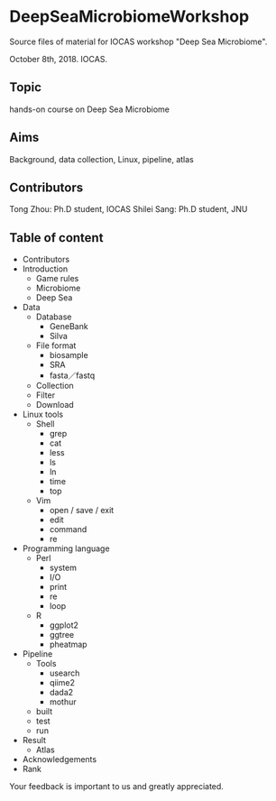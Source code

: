 # DeepSeaMicrobiomeWorkshop

Source files of material for IOCAS workshop "Deep Sea Microbiome".

October 8th, 2018. IOCAS.


## Topic

hands-on course on Deep Sea Microbiome


## Aims

Background, data collection, Linux, pipeline, atlas


## Contributors

Tong Zhou: Ph.D student, IOCAS
Shilei Sang:  Ph.D student, JNU

## Table of content
- Contributors
- Introduction
  - Game rules
  - Microbiome
  - Deep Sea
- Data
  - Database
    - GeneBank
    - Silva
  - File format
    - biosample
    - SRA
    - fasta／fastq
  - Collection
  - Filter
  - Download
- Linux tools
  - Shell
    - grep
    - cat
    - less
    - ls
    - ln
    - time
    - top
  - Vim
    - open / save / exit
    - edit
    - command
    - re
- Programming language
  - Perl
    - system
    - I/O
    - print
    - re
    - loop
  - R
    - ggplot2
    - ggtree
    - pheatmap
- Pipeline
  - Tools
    - usearch
    - qiime2
    - dada2
    - mothur
  - built
  - test
  - run
- Result
  - Atlas
- Acknowledgements
- Rank

Your feedback is important to us and greatly appreciated.
